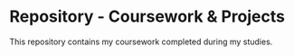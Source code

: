 # Repository - Coursework & Projects

This repository contains my coursework completed during my studies.
